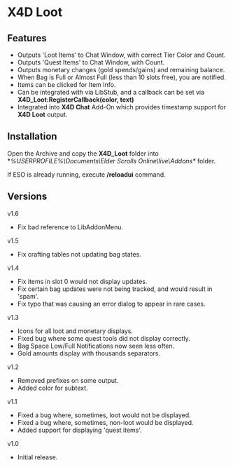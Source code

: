 # X4D **Loot**

## Features

* Outputs 'Loot Items' to Chat Window, with correct Tier Color and Count.
* Outputs 'Quest Items' to Chat Window, with Count.
* Outputs monetary changes (gold spends/gains) and remaining balance.
* When Bag is Full or Almost Full (less than 10 slots free), you are notified.
* Items can be clicked for Item Info.
* Can be integrated with via LibStub, and a callback can be set via **X4D_Loot:RegisterCallback(color, text)**
* Integrated into **X4D Chat** Add-On which provides timestamp support for **X4D Loot** output.

## Installation

Open the Archive and copy the **X4D_Loot** folder into **%USERPROFILE%\Documents\Elder Scrolls Online\live\Addons\** folder.

If ESO is already running, execute **/reloadui** command.

## Versions
v1.6
- Fix bad reference to LibAddonMenu.

v1.5
- Fix crafting tables not updating bag states.

v1.4
- Fix items in slot 0 would not display updates.
- Fix certain bag updates were not being tracked, and would result in 'spam'.
- Fix typo that was causing an error dialog to appear in rare cases.

v1.3
- Icons for all loot and monetary displays.
- Fixed bug where some quest tools did not display correctly.
- Bag Space Low/Full Notifications now seen less often.
- Gold amounts display with thousands separators.

v1.2
- Removed prefixes on some output.
- Added color for subtext.

v1.1
- Fixed a bug where, sometimes, loot would not be displayed.
- Fixed a bug where, sometimes, non-loot would be displayed.
- Added support for displaying 'quest items'.

v1.0
- Initial release.

